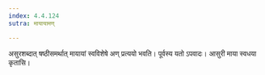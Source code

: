 ```yaml
---
index: 4.4.124
sutra: मायायामण्

---
```

असुरशब्दात् षष्ठीसमर्थात् मायायां स्वविशेषे अण् प्रत्ययो भवति। पूर्वस्य यतो ऽपवादः। आसुरी माया स्वधया कृतासि।